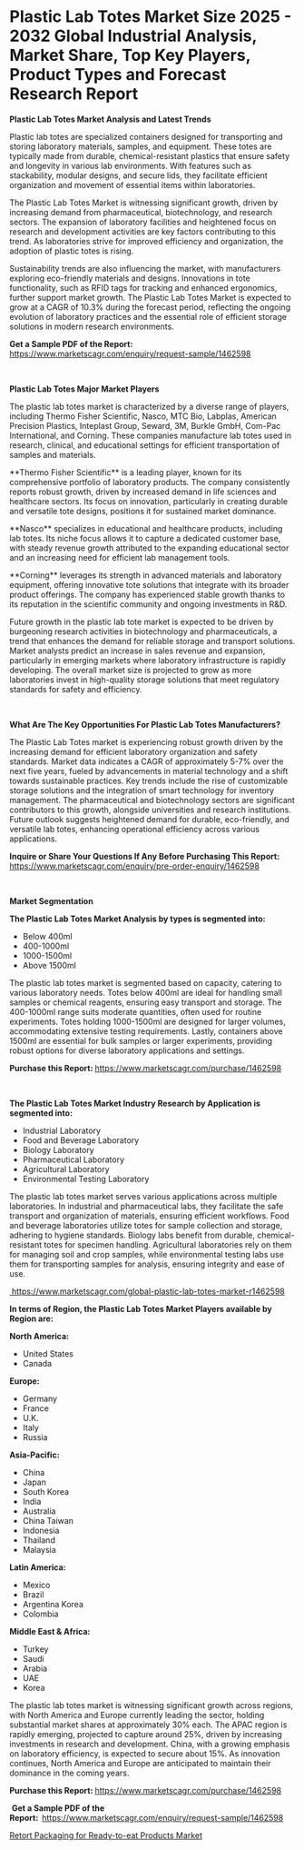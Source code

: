 <p><h1>Plastic Lab Totes Market Size 2025 - 2032 Global Industrial Analysis, Market Share, Top Key Players, Product Types and Forecast Research Report</h1></p><p><strong>Plastic Lab Totes Market Analysis and Latest Trends</strong></p>
<p><p>Plastic lab totes are specialized containers designed for transporting and storing laboratory materials, samples, and equipment. These totes are typically made from durable, chemical-resistant plastics that ensure safety and longevity in various lab environments. With features such as stackability, modular designs, and secure lids, they facilitate efficient organization and movement of essential items within laboratories.</p><p>The Plastic Lab Totes Market is witnessing significant growth, driven by increasing demand from pharmaceutical, biotechnology, and research sectors. The expansion of laboratory facilities and heightened focus on research and development activities are key factors contributing to this trend. As laboratories strive for improved efficiency and organization, the adoption of plastic totes is rising.</p><p>Sustainability trends are also influencing the market, with manufacturers exploring eco-friendly materials and designs. Innovations in tote functionality, such as RFID tags for tracking and enhanced ergonomics, further support market growth. The Plastic Lab Totes Market is expected to grow at a CAGR of 10.3% during the forecast period, reflecting the ongoing evolution of laboratory practices and the essential role of efficient storage solutions in modern research environments.</p></p>
<p><strong>Get a Sample PDF of the Report:&nbsp;</strong> <a href="https://www.marketscagr.com/enquiry/request-sample/1462598?utm_campaign=2770&utm_medium=2&utm_source=Github&utm_content=ia&utm_term=08032025&utm_id=plastic-lab-totes">https://www.marketscagr.com/enquiry/request-sample/1462598</a></p>
<p>&nbsp;</p>
<p><strong>Plastic Lab Totes Major Market Players</strong></p>
<p><p>The plastic lab totes market is characterized by a diverse range of players, including Thermo Fisher Scientific, Nasco, MTC Bio, Labplas, American Precision Plastics, Inteplast Group, Seward, 3M, Burkle GmbH, Com-Pac International, and Corning. These companies manufacture lab totes used in research, clinical, and educational settings for efficient transportation of samples and materials.</p><p>**Thermo Fisher Scientific** is a leading player, known for its comprehensive portfolio of laboratory products. The company consistently reports robust growth, driven by increased demand in life sciences and healthcare sectors. Its focus on innovation, particularly in creating durable and versatile tote designs, positions it for sustained market dominance.</p><p>**Nasco** specializes in educational and healthcare products, including lab totes. Its niche focus allows it to capture a dedicated customer base, with steady revenue growth attributed to the expanding educational sector and an increasing need for efficient lab management tools.</p><p>**Corning** leverages its strength in advanced materials and laboratory equipment, offering innovative tote solutions that integrate with its broader product offerings. The company has experienced stable growth thanks to its reputation in the scientific community and ongoing investments in R&D.</p><p>Future growth in the plastic lab tote market is expected to be driven by burgeoning research activities in biotechnology and pharmaceuticals, a trend that enhances the demand for reliable storage and transport solutions. Market analysts predict an increase in sales revenue and expansion, particularly in emerging markets where laboratory infrastructure is rapidly developing. The overall market size is projected to grow as more laboratories invest in high-quality storage solutions that meet regulatory standards for safety and efficiency.</p></p>
<p>&nbsp;</p>
<p><strong>What Are The Key Opportunities For Plastic Lab Totes Manufacturers?</strong></p>
<p><p>The Plastic Lab Totes market is experiencing robust growth driven by the increasing demand for efficient laboratory organization and safety standards. Market data indicates a CAGR of approximately 5-7% over the next five years, fueled by advancements in material technology and a shift towards sustainable practices. Key trends include the rise of customizable storage solutions and the integration of smart technology for inventory management. The pharmaceutical and biotechnology sectors are significant contributors to this growth, alongside universities and research institutions. Future outlook suggests heightened demand for durable, eco-friendly, and versatile lab totes, enhancing operational efficiency across various applications.</p></p>
<p><strong>Inquire or Share Your Questions If Any Before Purchasing This Report:</strong> <a href="https://www.marketscagr.com/enquiry/pre-order-enquiry/1462598?utm_campaign=2770&utm_medium=2&utm_source=Github&utm_content=ia&utm_term=08032025&utm_id=plastic-lab-totes">https://www.marketscagr.com/enquiry/pre-order-enquiry/1462598</a></p>
<p>&nbsp;</p>
<p><strong>Market Segmentation</strong></p>
<p><strong>The Plastic Lab Totes Market Analysis by types is segmented into:</strong></p>
<p><ul><li>Below 400ml</li><li>400-1000ml</li><li>1000-1500ml</li><li>Above 1500ml</li></ul></p>
<p><p>The plastic lab totes market is segmented based on capacity, catering to various laboratory needs. Totes below 400ml are ideal for handling small samples or chemical reagents, ensuring easy transport and storage. The 400-1000ml range suits moderate quantities, often used for routine experiments. Totes holding 1000-1500ml are designed for larger volumes, accommodating extensive testing requirements. Lastly, containers above 1500ml are essential for bulk samples or larger experiments, providing robust options for diverse laboratory applications and settings.</p></p>
<p><strong>Purchase this Report:&nbsp;</strong><a href="https://www.marketscagr.com/purchase/1462598?utm_campaign=2770&utm_medium=2&utm_source=Github&utm_content=ia&utm_term=08032025&utm_id=plastic-lab-totes">https://www.marketscagr.com/purchase/1462598</a></p>
<p>&nbsp;</p>
<p><strong>The Plastic Lab Totes Market Industry Research by Application is segmented into:</strong></p>
<p><ul><li>Industrial Laboratory</li><li>Food and Beverage Laboratory</li><li>Biology Laboratory</li><li>Pharmaceutical Laboratory</li><li>Agricultural Laboratory</li><li>Environmental Testing Laboratory</li></ul></p>
<p><p>The plastic lab totes market serves various applications across multiple laboratories. In industrial and pharmaceutical labs, they facilitate the safe transport and organization of materials, ensuring efficient workflows. Food and beverage laboratories utilize totes for sample collection and storage, adhering to hygiene standards. Biology labs benefit from durable, chemical-resistant totes for specimen handling. Agricultural laboratories rely on them for managing soil and crop samples, while environmental testing labs use them for transporting samples for analysis, ensuring integrity and ease of use.</p></p>
<p><a href="https://www.marketscagr.com/global-plastic-lab-totes-market-r1462598?utm_campaign=2770&utm_medium=2&utm_source=Github&utm_content=ia&utm_term=08032025&utm_id=plastic-lab-totes">&nbsp;https://www.marketscagr.com/global-plastic-lab-totes-market-r1462598</a></p>
<p><strong>In terms of Region, the Plastic Lab Totes Market Players available by Region are:</strong></p>
<p>
    <p> <strong> North America: </strong>
        <ul>
            <li>United States</li>
            <li>Canada</li>
        </ul>
        </p> 
    <p> <strong> Europe: </strong>
        <ul>
            <li>Germany</li>
            <li>France</li>
            <li>U.K.</li>
            <li>Italy</li>
            <li>Russia</li>
        </ul>
        </p> 
    <p> <strong> Asia-Pacific: </strong>
        <ul>
            <li>China</li>
            <li>Japan</li>
            <li>South Korea</li>
            <li>India</li>
            <li>Australia</li>
            <li>China Taiwan</li>
            <li>Indonesia</li>
            <li>Thailand</li>
            <li>Malaysia</li>
        </ul>
        </p> 
    <p> <strong> Latin America: </strong>
        <ul>
            <li>Mexico</li>
            <li>Brazil</li>
            <li>Argentina Korea</li>
            <li>Colombia</li>
        </ul>
        </p> 
    <p> <strong> Middle East & Africa: </strong>
        <ul>
            <li>Turkey</li>
            <li>Saudi</li>
            <li>Arabia</li>
            <li>UAE</li>
            <li>Korea</li>
        </ul>
    </p>
    </p>
<p><p>The plastic lab totes market is witnessing significant growth across regions, with North America and Europe currently leading the sector, holding substantial market shares at approximately 30% each. The APAC region is rapidly emerging, projected to capture around 25%, driven by increasing investments in research and development. China, with a growing emphasis on laboratory efficiency, is expected to secure about 15%. As innovation continues, North America and Europe are anticipated to maintain their dominance in the coming years.</p></p>
<p><strong>Purchase this Report: </strong><a href="https://www.marketscagr.com/purchase/1462598?utm_campaign=2770&utm_medium=2&utm_source=Github&utm_content=ia&utm_term=08032025&utm_id=plastic-lab-totes">https://www.marketscagr.com/purchase/1462598</a></p>
<p>&nbsp;<strong>Get a Sample PDF of the Report:&nbsp;&nbsp;</strong><a href="https://www.marketscagr.com/enquiry/request-sample/1462598?utm_campaign=2770&utm_medium=2&utm_source=Github&utm_content=ia&utm_term=08032025&utm_id=plastic-lab-totes">https://www.marketscagr.com/enquiry/request-sample/1462598</a></p>
<p><strong></strong></p>
<p><p><a href="https://github.com/berbelsagwan/Market-Research-Report-List-1/blob/main/retort-packaging-for-ready-to-eat-products-market.md?utm_campaign=2770&utm_medium=2&utm_source=Github&utm_content=ia&utm_term=08032025&utm_id=plastic-lab-totes">Retort Packaging for Ready-to-eat Products Market</a></p></p>